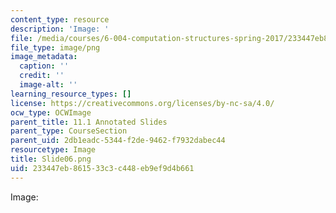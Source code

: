 ```yaml
---
content_type: resource
description: 'Image: '
file: /media/courses/6-004-computation-structures-spring-2017/233447eb861533c3c448eb9ef9d4b661_Slide06.png
file_type: image/png
image_metadata:
  caption: ''
  credit: ''
  image-alt: ''
learning_resource_types: []
license: https://creativecommons.org/licenses/by-nc-sa/4.0/
ocw_type: OCWImage
parent_title: 11.1 Annotated Slides
parent_type: CourseSection
parent_uid: 2db1eadc-5344-f2de-9462-f7932dabec44
resourcetype: Image
title: Slide06.png
uid: 233447eb-8615-33c3-c448-eb9ef9d4b661
---
```

Image: 